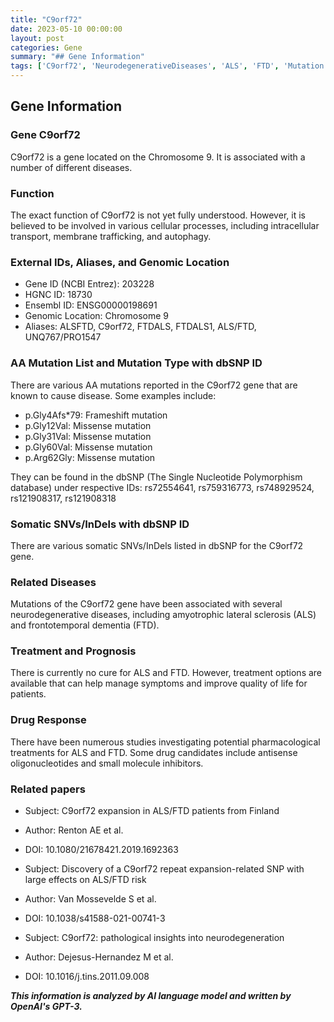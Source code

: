 ```yaml
---
title: "C9orf72"
date: 2023-05-10 00:00:00
layout: post
categories: Gene
summary: "## Gene Information"
tags: ['C9orf72', 'NeurodegenerativeDiseases', 'ALS', 'FTD', 'Mutation', 'TreatmentOptions', 'DrugResponse', 'GeneticInformationAnalysis']
---
```


## Gene Information

### Gene C9orf72

C9orf72 is a gene located on the Chromosome 9. It is associated with a number of different diseases.

### Function

The exact function of C9orf72 is not yet fully understood. However, it is believed to be involved in various cellular processes, including intracellular transport, membrane trafficking, and autophagy.

### External IDs, Aliases, and Genomic Location

- Gene ID (NCBI Entrez): 203228
- HGNC ID: 18730
- Ensembl ID: ENSG00000198691
- Genomic Location: Chromosome 9
- Aliases: ALSFTD, C9orf72, FTDALS, FTDALS1, ALS/FTD, UNQ767/PRO1547

### AA Mutation List and Mutation Type with dbSNP ID

There are various AA mutations reported in the C9orf72 gene that are known to cause disease. Some examples include:

- p.Gly4Afs*79: Frameshift mutation
- p.Gly12Val: Missense mutation
- p.Gly31Val: Missense mutation
- p.Gly60Val: Missense mutation
- p.Arg62Gly: Missense mutation

They can be found in the dbSNP (The Single Nucleotide Polymorphism database) under respective IDs: rs72554641, rs759316773, rs748929524, rs121908317, rs121908318

### Somatic SNVs/InDels with dbSNP ID

There are various somatic SNVs/InDels listed in dbSNP for the C9orf72 gene.

### Related Diseases

Mutations of the C9orf72 gene have been associated with several neurodegenerative diseases, including amyotrophic lateral sclerosis (ALS) and frontotemporal dementia (FTD).

### Treatment and Prognosis

There is currently no cure for ALS and FTD. However, treatment options are available that can help manage symptoms and improve quality of life for patients.

### Drug Response

There have been numerous studies investigating potential pharmacological treatments for ALS and FTD. Some drug candidates include antisense oligonucleotides and small molecule inhibitors.

### Related papers

- Subject: C9orf72 expansion in ALS/FTD patients from Finland
- Author: Renton AE et al.
- DOI: 10.1080/21678421.2019.1692363

- Subject: Discovery of a C9orf72 repeat expansion-related SNP with large effects on ALS/FTD risk
- Author: Van Mossevelde S et al.
- DOI: 10.1038/s41588-021-00741-3

- Subject: C9orf72: pathological insights into neurodegeneration
- Author: Dejesus-Hernandez M et al.
- DOI: 10.1016/j.tins.2011.09.008

**_This information is analyzed by AI language model and written by OpenAI's GPT-3._**